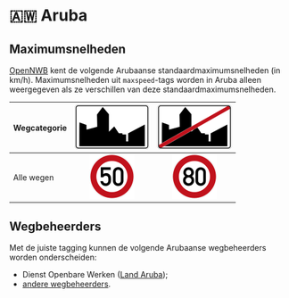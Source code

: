 # 🇦🇼 Aruba

Maximumsnelheden
----------------

[OpenNWB](../README.md) kent de volgende Arubaanse standaardmaximumsnelheden (in km/h).
Maximumsnelheden uit `maxspeed`-tags worden in Aruba alleen weergegeven als ze verschillen van deze standaardmaximumsnelheden.

| Wegcategorie | ![Binnen de bebouwde kom (bibeko)](urban/yes.svg) | ![Buiten de bebouwde kom](urban/no.svg) |
| :----------- | :-----------------------------------------------: | :-------------------------------------: |
| Alle wegen | ![50](maxspeed/50.svg) | ![80](maxspeed/80.svg) |

Wegbeheerders
-------------

Met de juiste tagging kunnen de volgende Arubaanse wegbeheerders worden onderscheiden:

* Dienst Openbare Werken ([Land Aruba](../road-operators/landen.md));
* [andere wegbeheerders](../road-operators/other.md).

